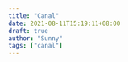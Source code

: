 ```yaml
---
title: "Canal"
date: 2021-08-11T15:19:11+08:00
draft: true
author: "Sunny"
tags: ["canal"]
---
```


